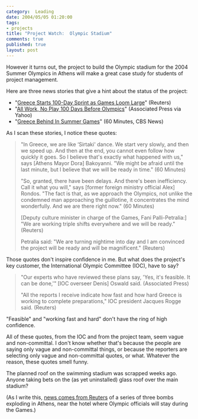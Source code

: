 ```yaml
--- 
category:  Leading
date: 2004/05/05 01:20:00
tags: 
- projects
title: "Project Watch:  Olympic Stadium"
comments: true
published: true
layout: post
---
```


<p> However it turns out, the project to build the Olympic stadium for the 2004 Summer Olympics in Athens will make a great case study for students of project management. </p>
<p> Here are three news stories that give a hint about the status of the project: </p>
<ul>
<li>"<a href="http://www.reuters.com/printerFriendlyPopup.jhtml?type=topNews&amp;storyID=5036419">Greece Starts 100-Day Sprint as Games Loom Large</a>" (Reuters)</li>
<li>"<a href="http://news.yahoo.com/news?tmpl=story&amp;cid=554&amp;u=/ap/20040504/ap_on_sp_ol/oly_athens_100_days_1&amp;printer=1">All Work, No Play 100 Days Before Olympics</a>" (Associated Press via Yahoo)</li>
<li>"<a href="http://www.cbsnews.com/stories/2004/04/09/60minutes/main611169.shtml">Greece Behind In Summer Games</a>" (60 Minutes, CBS News)</li>
</ul>
<p> As I scan these stories, I notice these quotes: </p>
<blockquote>
<p> "In Greece, we are like ‘Sirtaki' dance. We start very slowly, and then we speed up. And then at the end, you cannot even follow how quickly it goes. So I believe that's exactly what happened with us," says [Athens Mayor Dora] Bakoyanni. "We might be afraid until the last minute, but I believe that we will be ready in time." (60 Minutes) </p>
<p> "So, granted, there have been delays. And there's been inefficiency. Call it what you will," says [former foreign ministry official Alex] Rondos. "The fact is that, as we approach the Olympics, not unlike the condemned man approaching the guillotine, it concentrates the mind wonderfully. And we are there right now." (60 Minutes) </p>
<p> [Deputy culture minister in charge of the Games, Fani Palli-Petralia:] "We are working triple shifts everywhere and we will be ready." (Reuters) </p>
<p> Petralia said: "We are turning nightime into day and I am convinced the project will be ready and will be magnificent." (Reuters) </p>
</blockquote>
<p> Those quotes don't inspire confidence in me.  But what does the project's key customer, the International Olympic Committee (IOC), have to say? </p>
<blockquote>
<p> "Our experts who have reviewed these plans say, 'Yes, it's feasible. It can be done,'" [IOC overseer Denis] Oswald said. (Associated Press) </p>
<p> "All the reports I receive indicate how fast and how hard Greece is working to complete preparations," IOC president Jacques Rogge said. (Reuters) </p>
</blockquote>
<p> "Feasible" and "working fast and hard" don't have the ring of high confidence. </p>
<p> All of these quotes, from the IOC and from the project team, seem vague and non-committal.  I don't know whether that's because the people are saying only vague and non-committal things, or because the reporters are selecting only vague and non-committal quotes, or what.  Whatever the reason, these quotes smell funny. </p>
<p> The planned roof on the swimming stadium was scrapped weeks ago.  Anyone taking bets on the (as yet uninstalled) glass roof over the main stadium? </p>
<p> (As I write this, <a href="http://www.reuters.com/printerFriendlyPopup.jhtml?type=worldNews&amp;storyID=5042474">news comes from Reuters</a> of a series of three bombs exploding in Athens, near the hotel where Olympic officials will stay during the Games.) </p>

